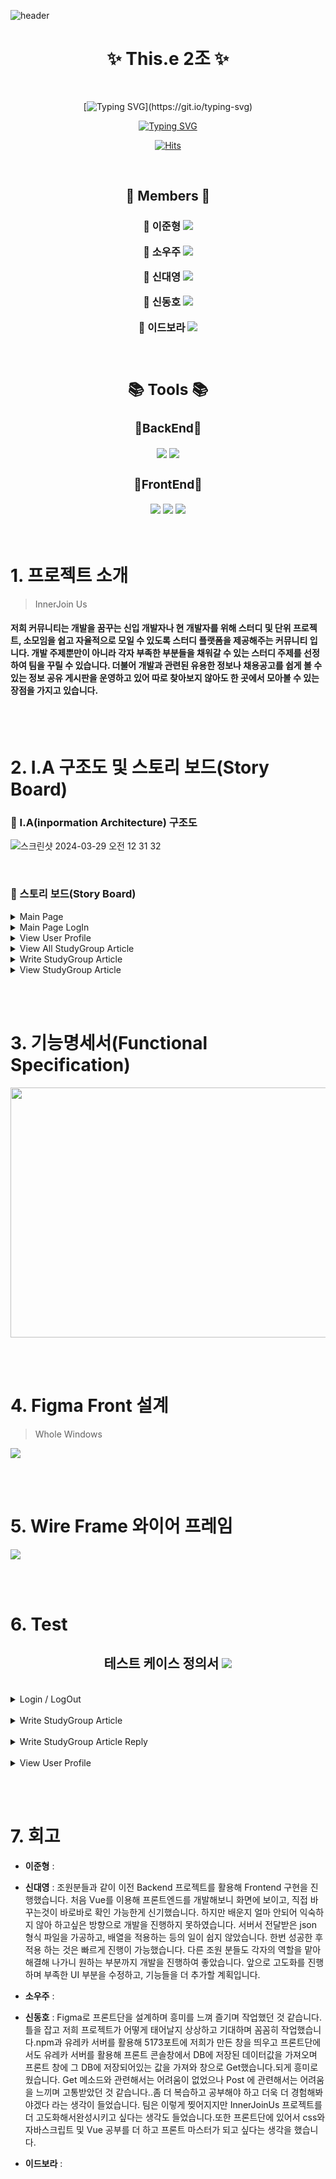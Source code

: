 ![header](https://capsule-render.vercel.app/api?type=venom&&color=100:B0F6FF,100:CCD7FF&height=300&section=header&text=InnerJoin%20Us&fontSize=90&fontColor=888888)
<h1 align="center">
✨ This.e 2조 ✨
</h1>
<br>

<div align="center">

[![Typing SVG](https://readme-typing-svg.demolab.com?font=&weight=600&size=25&pause=1500&color=0072F7&background=FFFFFF00&random=false&center=true&width=1000&lines=Welcome!+This+is+InnerJoinUs+Community!)](https://git.io/typing-svg)

[![Typing SVG](https://readme-typing-svg.demolab.com?font=&weight=600&size=25&pause=1500&color=F78D00&background=FFFFFF00&random=false&center=true&width=435&lines=And+This+is+our+Front+Project)](https://git.io/typing-svg)

</div>


<div align="center">
  
[![Hits](https://hits.seeyoufarm.com/api/count/incr/badge.svg?url=https%3A%2F%2Fgithub.com%2Fbeyond-sw-camp%2Fbe04-3rd-ThisDotE-InnerJoin-Us.git&count_bg=%23FF9400&title_bg=%230076FF&icon=keybase.svg&icon_color=%23FFFFFF&title=TotalView&edge_flat=false)](https://hits.seeyoufarm.com)

</div>
<br>

<h2 align="center">👾 Members 👾</h2>

<h3 align="center">
 
🤡 **이준형** 
[<img src="https://img.shields.io/badge/Github-Link-FF0B0B?logo=Github">](https://github.com/jhlee6515)

🐳 **소우주**
[<img src="https://img.shields.io/badge/Github-Link-FF7A00?logo=Github">](https://github.com/helloItsUniverse)

🦧 **신대영**
[<img src="https://img.shields.io/badge/Github-Link-EEFF00?logo=Github">](https://github.com/DYShin1)

🦈 **신동호**
[<img src="https://img.shields.io/badge/Github-Link-03A400?logo=Github">](https://github.com/letsplaycoding)

🐣 **이드보라**
[<img src="https://img.shields.io/badge/Github-Link-0038A4?logo=Github">](https://github.com/Bodrami)

<br>
<div align=center><h2>📚 Tools 📚</h2></div>

<div align=center> 
  <h3 align="center">🔅BackEnd🔅</h3>
  <img src="https://img.shields.io/badge/java-007396?style=for-the-badge&logo=java&logoColor=white"> 
  <img src="https://img.shields.io/badge/javascript-F7DF1E?style=for-the-badge&logo=javascript&logoColor=black">
  <br>


  <h3 align="center">🔅FrontEnd🔅</h3>
  <img src="https://img.shields.io/badge/html5-E34F26?style=for-the-badge&logo=html5&logoColor=white"> 
  <img src="https://img.shields.io/badge/css-1572B6?style=for-the-badge&logo=css3&logoColor=white"> 
  <img src="https://img.shields.io/badge/vue.js-4FC08D?style=for-the-badge&logo=vue.js&logoColor=white"> 
  <br>
</div>
</h3>

<br>

# 1. 프로젝트 소개
> InnerJoin Us
#### 저희 커뮤니티는 개발을 꿈꾸는 신입 개발자나 현 개발자를 위해 스터디 및 단위 프로젝트, 소모임을 쉽고 자율적으로 모일 수 있도록 스터디 플랫폼을 제공해주는 커뮤니티 입니다. 개발 주제뿐만이 아니라 각자 부족한 부분들을 채워갈 수 있는 스터디 주제를 선정하여 팀을 꾸릴 수 있습니다. 더불어 개발과 관련된 유용한 정보나 채용공고를 쉽게 볼 수 있는 정보 공유 게시판을 운영하고 있어 따로 찾아보지 않아도 한 곳에서 모아볼 수 있는 장점을 가지고 있습니다.

<br><br>

# 2. I.A 구조도 및 스토리 보드(Story Board)
### 📍 I.A(inpormation Architecture) 구조도
![스크린샷 2024-03-29 오전 12 31 32](https://github.com/beyond-sw-camp/be04-3rd-ThisDotE-InnerJoin-Us/assets/149561287/75335ab9-e54c-4428-867c-085394db1a12)

<br>

### 📍 스토리 보드(Story Board)

<details>
  <summary>Main Page</summary>
    
<img src="https://github.com/ThisDotE/InnerJoinUs/assets/101622086/2cd0090b-73c2-4d33-8a34-0be4fda76673"/>
    
</details>

<details>
  <summary>Main Page LogIn</summary>
    
<img src="https://github.com/ThisDotE/InnerJoinUs/assets/101622086/c5bca33d-6b54-49c2-b285-87567088f7e3"/>
    
</details>

<details>
  <summary>View User Profile</summary>
    
<img src="https://github.com/beyond-sw-camp/be04-3rd-ThisDotE-InnerJoin-Us/assets/149561287/c47819eb-b8c2-4e5f-87b3-75a176c11a4d"/>
    
</details>

<details>
  <summary>View All StudyGroup Article</summary>
    
<img src="https://github.com/ThisDotE/InnerJoinUs/assets/101622086/3b0a0d59-26e0-4d62-9a64-c08f226b093c"/>
    
</details>

<details>
  <summary>Write StudyGroup Article</summary>
    
<img src="https://github.com/ThisDotE/InnerJoinUs/assets/101622086/3a31d9be-d630-4a9f-bd08-4b842210929a"/>
    
</details>

<details>
  <summary>View StudyGroup Article</summary>
    
<img src="https://github.com/ThisDotE/InnerJoinUs/assets/101622086/7d3366af-8253-456c-a8c6-beeef0776f4c"/>
    
</details>

<br><br>

# 3. 기능명세서(Functional Specification)

<img src="https://github.com/beyond-sw-camp/be04-1st-EarlyFar-FaaarCar/assets/101622086/afc0359c-2472-484c-8275-ca04184df25d" width="800" height="400"/>

<br><br>

# 4. Figma Front 설계

> Whole Windows
  <img src="https://github.com/ThisDotE/InnerJoinUs/assets/101622086/46e41294-88a3-4aa3-98f4-518a0d173244"/>

<br><br>

# 5. Wire Frame 와이어 프레임
<img src="https://github.com/ThisDotE/InnerJoinUs/assets/101622086/fd0ff8cf-5980-47b6-aa5f-65d10e61ebd7"/>

<br><br>

# 6. Test
<h2 align="center"> 테스트 케이스 정의서
<img src="https://github.com/ThisDotE/InnerJoinUs/assets/101622086/e017365f-57bd-4538-9728-3a69fb7abefe"/>
</h2>
<br>
<details>
  <summary>Login / LogOut</summary>
    
<img src="https://github.com/ThisDotE/InnerJoinUs/assets/101622086/b6d52b1f-73d3-4b95-b761-07c2a60831c1"/>
    
</details>

<br>

<details>
  <summary>Write StudyGroup Article</summary>
    
<img src="https://github.com/ThisDotE/InnerJoinUs/assets/101622086/e4881558-f252-4542-8d9f-6c4238174a7a"/>
    
</details>

<br>

<details>
  <summary>Write StudyGroup Article Reply</summary>
    
<img src="https://github.com/ThisDotE/InnerJoinUs/assets/101622086/1e228936-f1fc-4fda-b414-838ffeaf2ae5"/>
    
</details>

<br>

<details>
  <summary>View User Profile</summary>
    
<img src="https://github.com/ThisDotE/InnerJoinUs/assets/101622086/12c31976-d776-4704-9060-90a5d270c322"/>
    
</details>

<br><br>

# 7. 회고

- **이준형** :

- **신대영** : 조원분들과 같이 이전 Backend 프로젝트를 활용해 Frontend 구현을 진행했습니다. 처음 Vue를 이용해 프론트엔드를 개발해보니 화면에 보이고, 직접 바꾸는것이 바로바로 확인 가능한게 신기했습니다. 하지만 배운지 얼마 안되어 익숙하지 않아 하고싶은 방향으로 개발을 진행하지 못하였습니다. 서버서 전달받은 json 형식 파일을 가공하고, 배열을 적용하는 등의 일이 쉽지 않았습니다. 한번 성공한 후 적용 하는 것은 빠르게 진행이 가능했습니다. 다른 조원 분들도 각자의 역할을 맡아 해결해 나가니 원하는 부분까지 개발을 진행하여 좋았습니다. 앞으로 고도화를 진행하며 부족한 UI 부분을 수정하고, 기능들을 더 추가할 계획입니다.

- **소우주** :
  
- **신동호** : Figma로 프론트단을 설계하며 흥미를 느껴 즐기며 작업했던 것 같습니다.틀을 잡고 저희 프로젝트가 어떻게 태어날지 상상하고 기대하며 꼼꼼히 작업했습니다.npm과 유레카 서버를 활용해 5173포트에 저희가 만든 창을 띄우고 프론트단에서도 유레카 서버를 활용해 프론트 콘솔창에서 DB에 저장된 데이터값을 가져오며 프론트 창에 그 DB에 저장되어있는 값을 가져와 창으로 Get했습니다.되게 흥미로웠습니다.
Get 메소드와 관련해서는 어려움이 없었으나 Post 에 관련해서는 어려움을 느끼며 고통받았던 것 같습니다..좀 더 복습하고 공부해야 하고 더욱 더 경험해봐야겠다 라는 생각이 들었습니다.
팀은 이렇게 찢어지지만 InnerJoinUs 프로젝트를 더 고도화해서완성시키고 싶다는 생각도 들었습니다.또한 프론트단에 있어서 css와 자바스크립트 및 Vue 공부를
더 하고 프론트 마스터가 되고 싶다는 생각을 했습니다.
  
- **이드보라** :
